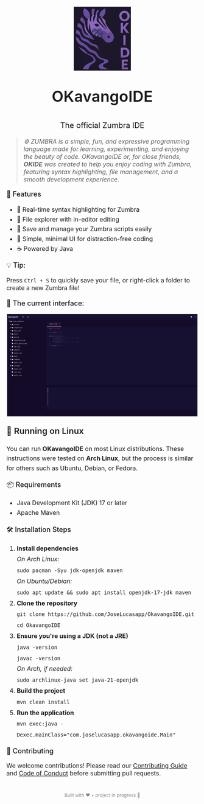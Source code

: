 <p align="center">
    <img alt="logo" src="./src/main/resources/images/logo.png" width="150">
</p>
<p align="center" style="font-size: 40px; font-weight: 600;">OKavangoIDE</p>
<p align="center" style="font-size: 20px; font-weight: 400;">The official Zumbra IDE</p>

<blockquote style="font-size: 16px; font-style: italic;">
  ⚙️ <em>ZUMBRA is a simple, fun, and expressive programming language made for learning, experimenting, and enjoying the beauty of code. OKavangoIDE or, for close friends, <strong>OKIDE</strong> was created to help you enjoy coding with Zumbra, featuring syntax highlighting, file management, and a smooth development experience.</em>
</blockquote>

<p style="font-size: 18px; font-weight: 500;">🚀 Features</p>
<ul style="font-size: 16px; line-height: 1.6;">
  <li>🎨 Real-time syntax highlighting for Zumbra</li>
  <li>📂 File explorer with in-editor editing</li>
  <li>💾 Save and manage your Zumbra scripts easily</li>
  <li>🧠 Simple, minimal UI for distraction-free coding</li>
  <li>☕ Powered by Java</li>
</ul>

<p style="font-size: 18px; font-weight: 500; margin-top: 20px;">💡 Tip:</p>
<p style="font-size: 16px;">Press <code>Ctrl + S</code> to quickly save your file, or right-click a folder to create a new Zumbra file!</p>

<p style="font-size: 18px; font-weight: 500; margin-top: 20px;">🎨 The current interface:</p>
<p align="center">
    <img alt="print" src="./src/main/resources/images/print1.png" width="500">
</p>

<p style="font-size: 22px; font-weight: 600;">🐧 Running on Linux</p>

<p style="font-size: 16px; line-height: 1.6;">
  You can run <strong>OKavangoIDE</strong> on most Linux distributions. These instructions were tested on <strong>Arch Linux</strong>, but the process is similar for others such as Ubuntu, Debian, or Fedora.
</p>

<p style="font-size: 18px; font-weight: 500;">📦 Requirements</p>
<ul style="font-size: 16px; line-height: 1.6;">
  <li>Java Development Kit (JDK) 17 or later</li>
  <li>Apache Maven</li>
</ul>

<p style="font-size: 18px; font-weight: 500;">🛠️ Installation Steps</p>
<ol style="font-size: 16px; line-height: 1.8;">
  <li>
    <strong>Install dependencies</strong><br>
    <em>On Arch Linux:</em><br>
    <code>sudo pacman -Syu jdk-openjdk maven</code><br>
    <em>On Ubuntu/Debian:</em><br>
    <code>sudo apt update && sudo apt install openjdk-17-jdk maven</code>
  </li>
  <li>
    <strong>Clone the repository</strong><br>
    <code>git clone https://github.com/JoseLucasapp/OkavangoIDE.git</code><br>
    <code>cd OkavangoIDE</code>
  </li>
  <li>
    <strong>Ensure you're using a JDK (not a JRE)</strong><br>
    <code>java -version</code><br>
    <code>javac -version</code><br>
    <em>On Arch, if needed:</em><br>
    <code>sudo archlinux-java set java-21-openjdk</code>
  </li>
  <li>
    <strong>Build the project</strong><br>
    <code>mvn clean install</code>
  </li>
  <li>
    <strong>Run the application</strong><br>
    <code>mvn exec:java -Dexec.mainClass="com.joselucasapp.okavangoide.Main"</code>
  </li>
</ol>

<p style="font-size: 18px; font-weight: 500;">🤝 Contributing</p>
<p style="font-size: 16px;">We welcome contributions! Please read our <a href="./CONTRIBUTING.md">Contributing Guide</a> and <a href="./CODE_OF_CONDUCT.md">Code of Conduct</a> before submitting pull requests.</p>

<p style="font-size: 12px; color: #888888; text-align: center; margin-top: 40px;">
  Built with ❤️ • project in progress 🚧
</p>


